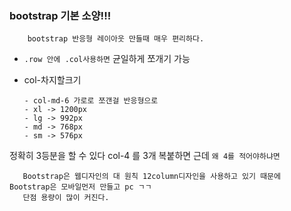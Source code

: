 ### bootstrap 기본 소양!!!

        bootstrap 반응형 레이아웃 만들때 매우 편리하다. 
        
  - `.row 안에 .col사용하면` 균일하게 쪼개기 가능
 
  - col-차지할크기


        - col-md-6 가로로 쪼갠걸 반응형으로 
        - xl -> 1200px
        - lg -> 992px
        - md -> 768px
        - sm -> 576px


 정확히 3등분을 할 수 있다 col-4 를 3개 복붙하면 근데 `왜 4를 적어야하냐면`
 
       Bootstrap은 웹디자인의 대 원칙 12column디자인을 사용하고 있기 때문에 Bootstrap은 모바일먼저 만들고 pc ㄱㄱ
       단점 용량이 많이 커진다.
